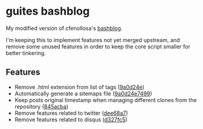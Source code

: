 # guites bashblog

My modified version of cfenollosa's [bashblog](https://github.com/cfenollosa/bashblog).

I'm keeping this to implement features not yet merged upstream, and remove some unused features in order to keep the core script smaller for better tinkering.

## Features

- Remove .html extension from list of tags ([9a0d24e](https://github.com/guites/bashblog/commit/9a0d24e749915a73214aa3350ecfc48c3188760c))
- Automatically generate a sitemaps file ([9a0d24e7499](https://github.com/guites/bashblog/commit/9a0d24e749915a73214aa3350ecfc48c3188760c))
- Keep posts original timestamp when managing different clones from the repository ([845acba](https://github.com/guites/bashblog/commit/845acbadf4abd32aa3fbdb271b796db56cfa3069))
- Remove features related to twitter ([dee68a7](https://github.com/guites/bashblog/commit/dee68a79c311148bd5c4371ef81a356482a7e066))
- Remove features related to disqus ([d327fc5](https://github.com/guites/bashblog/commit/d327fc516ac7dc8b86647fc844a83ee67fedd2bb))

